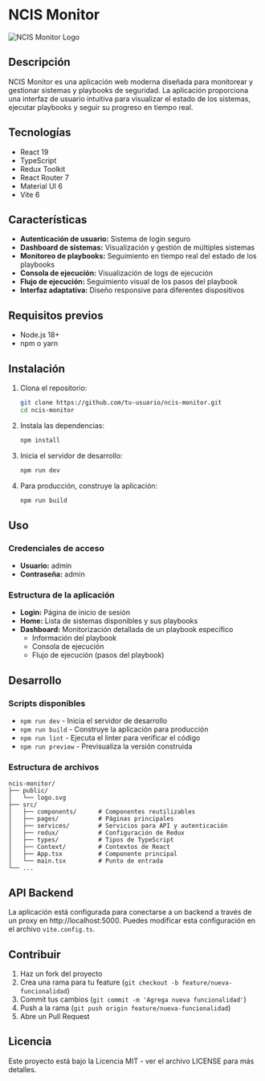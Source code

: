 # NCIS Monitor

![NCIS Monitor Logo](/logo.svg)

## Descripción

NCIS Monitor es una aplicación web moderna diseñada para monitorear y gestionar sistemas y playbooks de seguridad. La aplicación proporciona una interfaz de usuario intuitiva para visualizar el estado de los sistemas, ejecutar playbooks y seguir su progreso en tiempo real.

## Tecnologías

- React 19
- TypeScript
- Redux Toolkit
- React Router 7
- Material UI 6
- Vite 6

## Características

- **Autenticación de usuario:** Sistema de login seguro
- **Dashboard de sistemas:** Visualización y gestión de múltiples sistemas
- **Monitoreo de playbooks:** Seguimiento en tiempo real del estado de los playbooks
- **Consola de ejecución:** Visualización de logs de ejecución
- **Flujo de ejecución:** Seguimiento visual de los pasos del playbook
- **Interfaz adaptativa:** Diseño responsive para diferentes dispositivos

## Requisitos previos

- Node.js 18+
- npm o yarn

## Instalación

1. Clona el repositorio:
   ```bash
   git clone https://github.com/tu-usuario/ncis-monitor.git
   cd ncis-monitor
   ```

2. Instala las dependencias:
   ```bash
   npm install
   ```

3. Inicia el servidor de desarrollo:
   ```bash
   npm run dev
   ```

4. Para producción, construye la aplicación:
   ```bash
   npm run build
   ```

## Uso

### Credenciales de acceso

- **Usuario:** admin
- **Contraseña:** admin

### Estructura de la aplicación

- **Login:** Página de inicio de sesión
- **Home:** Lista de sistemas disponibles y sus playbooks
- **Dashboard:** Monitorización detallada de un playbook específico
  - Información del playbook
  - Consola de ejecución
  - Flujo de ejecución (pasos del playbook)

## Desarrollo

### Scripts disponibles

- `npm run dev` - Inicia el servidor de desarrollo
- `npm run build` - Construye la aplicación para producción
- `npm run lint` - Ejecuta el linter para verificar el código
- `npm run preview` - Previsualiza la versión construida

### Estructura de archivos

```
ncis-monitor/
├── public/
│   └── logo.svg
├── src/
│   ├── components/      # Componentes reutilizables
│   ├── pages/           # Páginas principales
│   ├── services/        # Servicios para API y autenticación
│   ├── redux/           # Configuración de Redux
│   ├── types/           # Tipos de TypeScript
│   ├── Context/         # Contextos de React
│   ├── App.tsx          # Componente principal
│   └── main.tsx         # Punto de entrada
└── ...
```

## API Backend

La aplicación está configurada para conectarse a un backend a través de un proxy en http://localhost:5000. Puedes modificar esta configuración en el archivo `vite.config.ts`.

## Contribuir

1. Haz un fork del proyecto
2. Crea una rama para tu feature (`git checkout -b feature/nueva-funcionalidad`)
3. Commit tus cambios (`git commit -m 'Agrega nueva funcionalidad'`)
4. Push a la rama (`git push origin feature/nueva-funcionalidad`)
5. Abre un Pull Request

## Licencia

Este proyecto está bajo la Licencia MIT - ver el archivo LICENSE para más detalles.